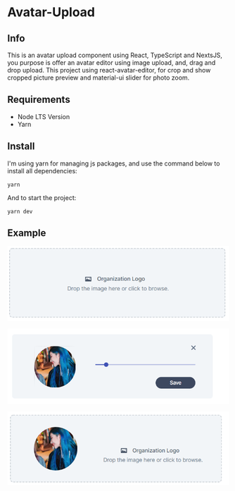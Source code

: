 # Avatar-Upload

## Info

This is an avatar upload component using React, TypeScript and NextsJS, you purpose is offer an avatar editor using image upload, and, drag and drop upload. This project using react-avatar-editor,
for crop and show cropped picture preview and material-ui slider for photo zoom.

## Requirements

- Node LTS Version
- Yarn

## Install

I'm using yarn for managing js packages, and use the command below to install all dependencies:

```
yarn
```

And to start the project:

```
yarn dev
```

## Example

<p align="center">
  <img src="https://github.com/lcsdevs/Avatar-Upload/blob/main/src/assets/componentsExample.PNG" />
</p>

<p align="center">
  <img src="https://github.com/lcsdevs/Avatar-Upload/blob/main/src/assets/component2.PNG" />
</p>

<p align="center">
  <img src="https://github.com/lcsdevs/Avatar-Upload/blob/main/src/assets/component3.PNG" />
</p>
